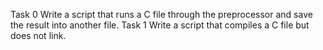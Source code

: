 Task 0 Write a script that runs a C file through the preprocessor and save the result into another file.
Task 1 Write a script that compiles a C file but does not link.

